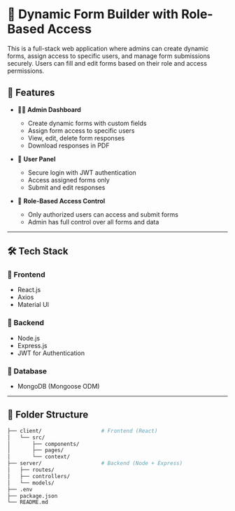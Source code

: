 # 🧾 Dynamic Form Builder with Role-Based Access

This is a full-stack web application where admins can create dynamic forms, assign access to specific users, and manage form submissions securely. Users can fill and edit forms based on their role and access permissions.


## 📌 Features

- 🧑‍💼 **Admin Dashboard**
  - Create dynamic forms with custom fields
  - Assign form access to specific users
  - View, edit, delete form responses
  - Download responses in PDF

- 👤 **User Panel**
  - Secure login with JWT authentication
  - Access assigned forms only
  - Submit and edit responses

- 🔐 **Role-Based Access Control**
  - Only authorized users can access and submit forms
  - Admin has full control over all forms and data

---

## 🛠️ Tech Stack

### 🔹 Frontend
- React.js
- Axios
- Material UI

### 🔹 Backend
- Node.js
- Express.js
- JWT for Authentication

### 🔹 Database
- MongoDB (Mongoose ODM)

---

## 📁 Folder Structure

```bash
├── client/                   # Frontend (React)
│   └── src/
│       ├── components/
│       ├── pages/
│       └── context/
├── server/                   # Backend (Node + Express)
│   ├── routes/
│   ├── controllers/
│   └── models/
├── .env
├── package.json
└── README.md
